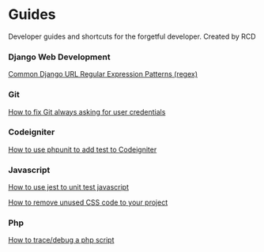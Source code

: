 Guides
======
Developer guides and shortcuts for the forgetful developer. Created by RCD

### Django Web Development

[Common Django URL Regular Expression Patterns (regex)](./webdev/django.md)

### Git
[How to fix Git always asking for user credentials](./general/git.md)

### Codeigniter
[How to use phpunit to add test to Codeigniter](./webdev/ci.md)

### Javascript
[How to use jest to unit test javascript](./webdev/js.md)

[How to remove unused CSS code to your project](./webdev/css.md)

### Php
[How to trace/debug a php script ](./webdev/php.md)